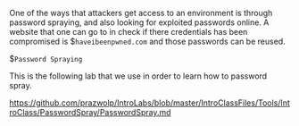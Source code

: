 One of the ways that attackers get access to an environment is through password spraying, and also looking for exploited passwords online. A website that one can go to in check if there credentials has been compromised is $`haveibeenpwned.com` and those passwords can be reused. 

$`Password Spraying`

This is the following lab that we use in order to learn how to password spray. 

https://github.com/prazwolp/IntroLabs/blob/master/IntroClassFiles/Tools/IntroClass/PasswordSpray/PasswordSpray.md


